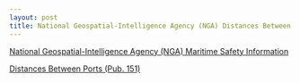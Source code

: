 ```yaml
---
layout: post
title: National Geospatial-Intelligence Agency (NGA) Distances Between Ports (Pub. 151)
---
```


[National Geospatial-Intelligence Agency (NGA) Maritime Safety Information](https://msi.nga.mil/)

[Distances Between Ports (Pub. 151)](https://msi.nga.mil/Publications/DBP)